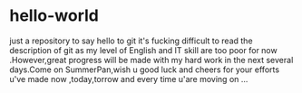 # hello-world
just a repository to say hello to git
it's fucking difficult to read the description of git as my level of English and IT skill are too poor for now .However,great progress will be made with my hard work in the next several days.Come on SummerPan,wish u good luck and cheers for your efforts u've made now ,today,torrow and every time u'are moving on ...
